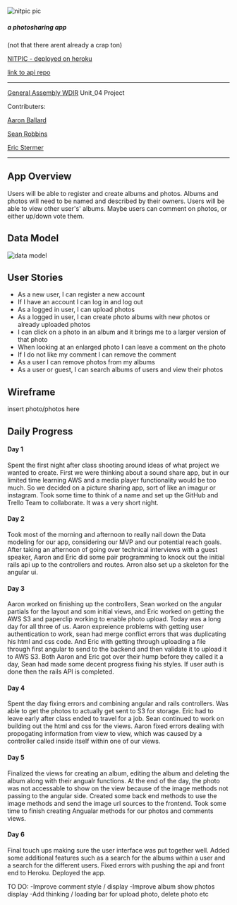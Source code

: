 ![nitpic pic](public/img/NITPIC.png)
##### a photosharing app
(not that there arent already a crap ton)

[NITPIC - deployed on heroku](https://nitpic-app-ui.herokuapp.com)

[link to api repo](https://github.com/estermer/nitpic-api)

---

[General Assembly WDIR](https://generalassemb.ly/) Unit_04 Project

Contributers:

  [Aaron Ballard](https://github.com/mraballard)

  [Sean Robbins](https://github.com/starvingartist88)

  [Eric Stermer](https://github.com/estermer)

---

## App Overview
Users will be able to register and create albums and photos. Albums and photos will need to be named and described by their owners. Users will be able to view other user's' albums. Maybe users can comment on photos, or either up/down vote them.

## Data Model
![data model](public/img/data-erd.png)

## User Stories

+ As a new user, I can register a new account
+ If I have an account I can log in and log out
+ As a logged in user, I can upload photos
+ As a logged in user, I can create photo albums with new photos or already uploaded photos
+ I can click on a photo in an album and it brings me to a larger version of that photo
+ When looking at an enlarged photo I can leave a comment on the photo
+ If I do not like my comment I can remove the comment
+ As a user I can remove photos from my albums
+ As a user or guest, I can search albums of users and view their photos


## Wireframe

insert photo/photos here

## Daily Progress

#### Day 1
Spent the first night after class shooting around ideas of what project we wanted to create. First we were thinking about a sound share app, but in our limited time learning AWS and a media player functionality would be too much. So we decided on a picture sharing app, sort of like an imagur or instagram. Took some time to think of a name and set up the GitHub and Trello Team to collaborate. It was a very short night.

#### Day 2
Took most of the morning and afternoon to really nail down the Data modeling for our app, considering our MVP and our potential reach goals. After taking an afternoon of going over technical interviews with a guest speaker, Aaron and Eric did some pair programming to knock out the initial rails api up to the controllers and routes. Arron also set up a skeleton for the angular ui. 

#### Day 3
Aaron worked on finishing up the controllers, Sean worked on the angular partials for the layout and som initial views, and Eric worked on getting the AWS S3 and paperclip working to enable photo upload. Today was a long day for all three of us. Aaron expreience problems with getting user authentication to work, sean had merge conflict errors that was duplicating his html and css code. And Eric with getting through uploading a file through first angular to send to the backend and then validate it to upload it to AWS S3. Both Aaron and Eric got over their hump before they called it a day, Sean had made some decent progress fixing his styles. If user auth is done then the rails API is completed.

#### Day 4
Spent the day fixing errors and combining angular and rails controllers. Was able to get the photos to actually get sent to S3 for storage. Eric had to leave early after class ended to travel for a job. Sean continued to work on building out the html and css for the views. Aaron fixed errors dealing with propogating information from view to view, which was caused by a controller called inside itself within one of our views.

#### Day 5
Finalized the views for creating an album, editing the album and deleting the album along with their angualr functions. At the end of the day, the photo was not accessable to show on the view because of the image methods not passing to the angular side. Created some back end methods to use the image methods and send the image url sources to the frontend. Took some time to finish creating Angualar methods for our photos and comments views.

#### Day 6
Final touch ups making sure the user interface was put together well. Added some additional features such as a search for the albums within a user and a search for the different users. Fixed errors with pushing the api and front end to Heroku. Deployed the app.

TO DO:
 -Improve comment style / display
 -Improve album show photos display
 -Add thinking / loading bar for upload photo, delete photo etc

